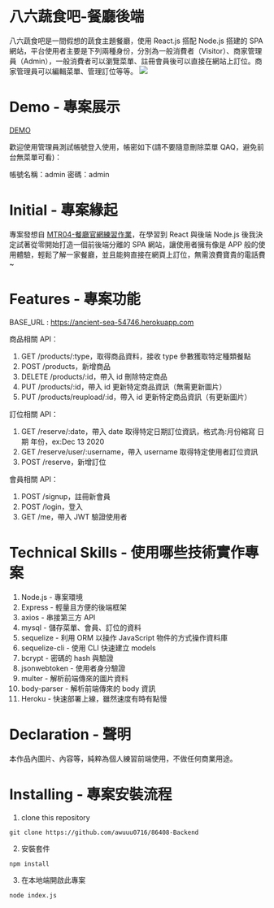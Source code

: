 # 八六蔬食吧-餐廳後端
八六蔬食吧是一間假想的蔬食主題餐廳，使用 React.js 搭配 Node.js 搭建的 SPA 網站，平台使用者主要是下列兩種身份，分別為一般消費者（Visitor）、商家管理員（Admin），一般消費者可以瀏覽菜單、註冊會員後可以直接在網站上訂位。商家管理員可以編輯菜單、管理訂位等等。
![](https://i.imgur.com/UqQe02e.jpg)
# Demo - 專案展示
[DEMO](https://awuuu0716.github.io/86408/#/)

歡迎使用管理員測試帳號登入使用，帳密如下(請不要隨意刪除菜單 QAQ，避免前台無菜單可看)：

帳號名稱：admin
密碼：admin

# Initial - 專案緣起
專案發想自 [MTR04-餐廳官網練習作業](https://github.com/Lidemy/mentor-program-4th-awuuu0716/tree/master/homeworks/week6)，在學習到 React 與後端 Node.js 後我決定試著從零開始打造一個前後端分離的 SPA 網站，讓使用者擁有像是 APP 般的使用體驗，輕鬆了解一家餐廳，並且能夠直接在網頁上訂位，無需浪費寶貴的電話費~

# Features - 專案功能
BASE_URL : https://ancient-sea-54746.herokuapp.com


商品相關 API：
1. GET /products/:type，取得商品資料，接收 type 參數獲取特定種類餐點
2. POST /products，新增商品
3. DELETE /products/:id，帶入 id 刪除特定商品
4. PUT /products/:id，帶入 id 更新特定商品資訊（無需更新圖片）
5. PUT /products/reupload/:id，帶入 id 更新特定商品資訊（有更新圖片）

訂位相關 API：
1. GET /reserve/:date，帶入 date 取得特定日期訂位資訊，格式為:月份縮寫 日期 年份，ex:Dec 13 2020
2. GET /reserve/user/:username，帶入 username 取得特定使用者訂位資訊
3. POST /reserve，新增訂位

會員相關 API：
1. POST /signup，註冊新會員
2. POST /login，登入
3. GET /me，帶入 JWT 驗證使用者

# Technical Skills - 使用哪些技術實作專案
1. Node.js - 專案環境
2. Express - 輕量且方便的後端框架
3. axios - 串接第三方 API
4. mysql - 儲存菜單、會員、訂位的資料
5. sequelize - 利用 ORM 以操作 JavaScript 物件的方式操作資料庫
6. sequelize-cli - 使用 CLI 快速建立 models
7. bcrypt - 密碼的 hash 與驗證
8. jsonwebtoken - 使用者身分驗證
9. multer - 解析前端傳來的圖片資料
10. body-parser - 解析前端傳來的 body 資訊
11. Heroku - 快速部署上線，雖然速度有時有點慢

# Declaration - 聲明
本作品內圖片、內容等，純粹為個人練習前端使用，不做任何商業用途。

# Installing - 專案安裝流程
1. clone this repository
``` 
git clone https://github.com/awuuu0716/86408-Backend
```

2. 安裝套件
```
npm install
```

3. 在本地端開啟此專案
```
node index.js
```